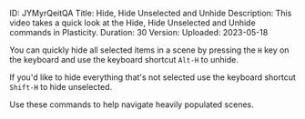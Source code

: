ID: JYMyrQeitQA
Title: Hide, Hide Unselected and Unhide
Description: This video takes a quick look at the Hide, Hide Unselected and Unhide commands in Plasticity.
Duration: 30
Version: 
Uploaded: 2023-05-18

You can quickly hide all selected items in a scene by pressing the `H` key on the keyboard and use the keyboard shortcut `Alt-H` to unhide.

If you'd like to hide everything that's not selected use the keyboard shortcut `Shift-H` to hide unselected.

Use these commands to help navigate heavily populated scenes.
